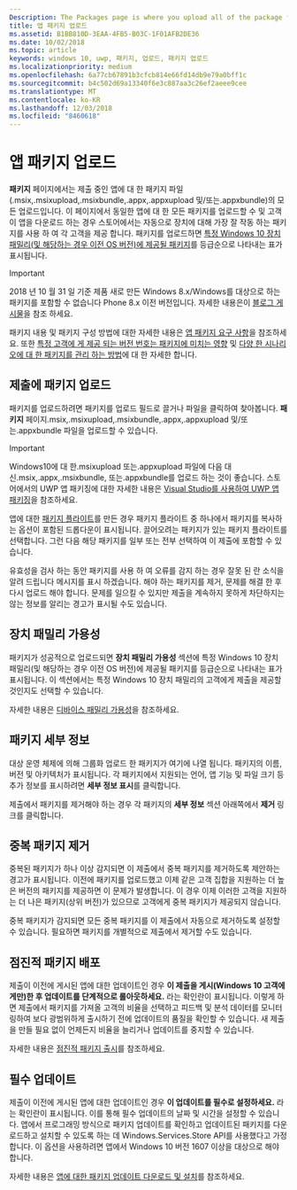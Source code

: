 ```yaml
---
Description: The Packages page is where you upload all of the package files (.appxupload, .appx, .appxbundle, and/or .xap) for the app that you're submitting.
title: 앱 패키지 업로드
ms.assetid: B1BB810D-3EAA-4FB5-B03C-1F01AFB2DE36
ms.date: 10/02/2018
ms.topic: article
keywords: windows 10, uwp, 패키지, 업로드, 패키지 업로드
ms.localizationpriority: medium
ms.openlocfilehash: 6a77cb67891b3cfcb814e66fd14db9e79a0bff1c
ms.sourcegitcommit: b4c502d69a13340f6e3c887aa3c26ef2aeee9cee
ms.translationtype: MT
ms.contentlocale: ko-KR
ms.lasthandoff: 12/03/2018
ms.locfileid: "8460618"
---
```

# <a name="upload-app-packages"></a>앱 패키지 업로드

**패키지** 페이지에서는 제출 중인 앱에 대 한 패키지 파일 (.msix,.msixupload,.msixbundle,.appx,.appxupload 및/또는.appxbundle)의 모든 업로드입니다. 이 페이지에서 동일한 앱에 대 한 모든 패키지를 업로드할 수 및 고객이 앱을 다운로드 하는 경우 스토어에서는 자동으로 장치에 대해 가장 잘 작동 하는 패키지를 사용 하 여 각 고객을 제공 합니다. 패키지를 업로드하면 [특정 Windows 10 장치 패밀리(및 해당하는 경우 이전 OS 버전)에 제공될 패키지](#device-family-availability)를 등급순으로 나타내는 표가 표시됩니다.

> [!IMPORTANT]
> 2018 년 10 월 31 일 기준 제품 새로 만든 Windows 8.x/Windows를 대상으로 하는 패키지를 포함할 수 없습니다 Phone 8.x 이전 버전입니다. 자세한 내용은이 [블로그 게시물](https://blogs.windows.com/buildingapps/2018/08/20/important-dates-regarding-apps-with-windows-phone-8-x-and-earlier-and-windows-8-8-1-packages-submitted-to-microsoft-store/#SzKghBbqDMlmAO4c.97)을 참조 하세요.

패키지 내용 및 패키지 구성 방법에 대한 자세한 내용은 [앱 패키지 요구 사항](app-package-requirements.md)을 참조하세요. 또한 [특정 고객에 게 제공 되는 버전 번호는 패키지에 미치는 영향](package-version-numbering.md) 및 [다양 한 시나리오에 대 한 패키지를 관리 하는 방법](guidance-for-app-package-management.md)에 대 한 자세한 합니다.


## <a name="uploading-packages-to-your-submission"></a>제출에 패키지 업로드

패키지를 업로드하려면 패키지를 업로드 필드로 끌거나 파일을 클릭하여 찾아봅니다. **패키지** 페이지.msix,.msixupload,.msixbundle,.appx,.appxupload 및/또는.appxbundle 파일을 업로드할 수 있습니다.

> [!IMPORTANT]
> Windows10에 대 한.msixupload 또는.appxupload 파일에 다음 대신.msix,.appx,.msixbundle, 또는.appxbundle를 업로드 하는 것이 좋습니다.  스토어에서의 UWP 앱 패키징에 대한 자세한 내용은 [Visual Studio를 사용하여 UWP 앱 패키징](../packaging/packaging-uwp-apps.md)을 참조하세요.

앱에 대한 [패키지 플라이트](package-flights.md)를 만든 경우 패키지 플라이트 중 하나에서 패키지를 복사하는 옵션이 포함된 드롭다운이 표시됩니다. 끌어오려는 패키지가 있는 패키지 플라이트를 선택합니다. 그런 다음 해당 패키지를 일부 또는 전부 선택하여 이 제출에 포함할 수 있습니다.

유효성을 검사 하는 동안 패키지를 사용 하 여 오류를 감지 하는 경우 잘못 된 란 소식을 알려 드립니다 메시지를 표시 하겠습니다. 해야 하는 패키지를 제거, 문제를 해결 한 후 다시 업로드 해야 합니다. 문제를 일으킬 수 있지만 제출을 계속하지 못하게 차단하지는 않는 정보를 알리는 경고가 표시될 수도 있습니다.


## <a name="device-family-availability"></a>장치 패밀리 가용성

패키지가 성공적으로 업로드되면 **장치 패밀리 가용성** 섹션에 특정 Windows 10 장치 패밀리(및 해당하는 경우 이전 OS 버전)에 제공될 패키지를 등급순으로 나타내는 표가 표시됩니다. 이 섹션에서는 특정 Windows 10 장치 패밀리의 고객에게 제출을 제공할 것인지도 선택할 수 있습니다.

자세한 내용은 [디바이스 패밀리 가용성](device-family-availability.md)을 참조하세요.


## <a name="package-details"></a>패키지 세부 정보

대상 운영 체제에 의해 그룹화 업로드 한 패키지가 여기에 나열 됩니다. 패키지의 이름, 버전 및 아키텍처가 표시됩니다. 각 패키지에서 지원되는 언어, 앱 기능 및 파일 크기 등 추가 정보를 표시하려면 **세부 정보 표시**를 클릭합니다.

제출에서 패키지를 제거해야 하는 경우 각 패키지의 **세부 정보** 섹션 아래쪽에서 **제거** 링크를 클릭합니다.


## <a name="removing-redundant-packages"></a>중복 패키지 제거

중복된 패키지가 하나 이상 감지되면 이 제출에서 중복 패키지를 제거하도록 제안하는 경고가 표시됩니다. 이전에 패키지를 업로드했고 이제 같은 고객 집합을 지원하는 더 높은 버전의 패키지를 제공하면 이 문제가 발생합니다. 이 경우 이제 이러한 고객을 지원하는 더 나은 패키지(상위 버전)가 있으므로 고객에게 중복 패키지가 제공되지 않습니다.

중복 패키지가 감지되면 모든 중복 패키지를 이 제출에서 자동으로 제거하도록 설정할 수 있습니다. 필요하면 패키지를 개별적으로 제출에서 제거할 수도 있습니다.


## <a name="gradual-package-rollout"></a>점진적 패키지 배포

제출이 이전에 게시된 앱에 대한 업데이트인 경우 **이 제출을 게시(Windows 10 고객에게만)한 후 업데이트를 단계적으로 롤아웃하세요.** 라는 확인란이 표시됩니다. 이렇게 하면 제출에서 패키지를 가져올 고객의 비율을 선택하고 피드백 및 분석 데이터를 모니터링하여 보다 광범위하게 출시하기 전에 업데이트의 품질을 확인할 수 있습니다. 새 제출을 만들 필요 없이 언제든지 비율을 늘리거나 업데이트를 중지할 수 있습니다. 

자세한 내용은 [점진적 패키지 출시](gradual-package-rollout.md)를 참조하세요.


## <a name="mandatory-update"></a>필수 업데이트

제출이 이전에 게시된 앱에 대한 업데이트인 경우 **이 업데이트를 필수로 설정하세요.** 라는 확인란이 표시됩니다. 이를 통해 필수 업데이트의 날짜 및 시간을 설정할 수 있습니다. 앱에서 프로그래밍 방식으로 패키지 업데이트를 확인하고 업데이트된 패키지를 다운로드하고 설치할 수 있도록 하는 데 Windows.Services.Store API를 사용했다고 가정합니다. 이 옵션을 사용하려면 앱에서 Windows 10 버전 1607 이상을 대상으로 해야 합니다.

자세한 내용은 [앱에 대한 패키지 업데이트 다운로드 및 설치](../packaging/self-install-package-updates.md)를 참조하세요.

 




